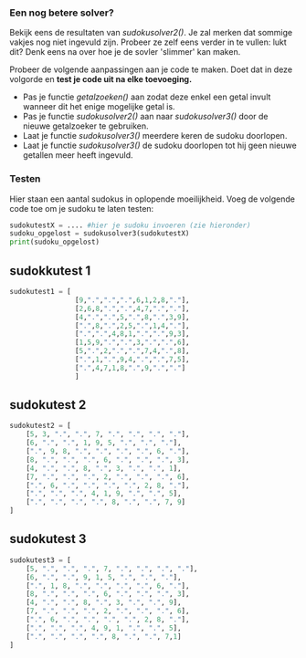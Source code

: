 ### Een nog betere solver?
Bekijk eens de resultaten van *sudokusolver2()*. Je zal merken dat sommige vakjes nog niet ingevuld zijn. Probeer ze zelf eens verder in te vullen: lukt dit? Denk eens na over hoe je de sovler 'slimmer' kan maken.

Probeer de volgende aanpassingen aan je code te maken. Doet dat in deze volgorde en **test je code uit na elke toevoeging.**
- Pas je functie *getalzoeken()* aan zodat deze enkel een getal invult wanneer dit het enige mogelijke getal is.
- Pas je functie *sudokusolver2()* aan naar *sudokusolver3()* door de nieuwe getalzoeker te gebruiken.
- Laat je functie *sudokusolver3()* meerdere keren de sudoku doorlopen.
- Laat je functie *sudokusolver3()* de sudoku doorlopen tot hij geen nieuwe getallen meer heeft ingevuld.



### Testen
Hier staan een aantal sudokus in oplopende moeilijkheid. Voeg de volgende code toe om je sudoku te laten testen:

``` python
sudokutestX = .... #hier je sudoku invoeren (zie hieronder)
sudoku_opgelost = sudokusolver3(sudokutestX)
print(sudoku_opgelost) 
```
## sudokkutest 1
``` python
sudokutest1 = [
                [9,".",".",".",6,1,2,8,"."],
                [2,6,8,".",".",4,7,".","."],
                [4,".",".",5,".",8,".",3,9],
                [".",8,".",2,5,".",1,4,"."],
                [".",".",4,8,1,".",".",9,3],
                [1,5,9,".",".",3,".",".",6],
                [5,".",2,".",".",7,4,".",8],
                [".",1,".",9,4,".",".",7,5],
                [".",4,7,1,8,".",9,".","."]
                ]
```

## sudokutest 2
``` python
sudokutest2 = [
    [5, 3, ".", ".", 7, ".", ".", ".", "."],
    [6, ".", ".", 1, 9, 5, ".", ".", "."],
    [".", 9, 8, ".", ".", ".", ".", 6, "."],
    [8, ".", ".", ".", 6, ".", ".", ".", 3],
    [4, ".", ".", 8, ".", 3, ".", ".", 1],
    [7, ".", ".", ".", 2, ".", ".", ".", 6],
    [".", 6, ".", ".", ".", ".", 2, 8, "."],
    [".", ".", ".", 4, 1, 9, ".", ".", 5],
    [".", ".", ".", ".", 8, ".", ".", 7, 9]
]
```

## sudokutest 3
``` python
sudokutest3 = [
    [5, ".", ".", ".", 7, ".", ".", ".", "."],
    [6, ".", ".", 9, 1, 5, ".", ".", "."],
    [".", 1, 8, ".", ".", ".", ".", 6, "."],
    [8, ".", ".", ".", 6, ".", ".", ".", 3],
    [4, ".", ".", 8, ".", 3, ".", ".", 9],
    [7, ".", ".", ".", 2, ".", ".", ".", 6],
    [".", 6, ".", ".", ".", ".", 2, 8, "."],
    [".", ".", ".", 4, 9, 1, ".", ".", 5],
    [".", ".", ".", ".", 8, ".", ".", 7,1]
]

```




